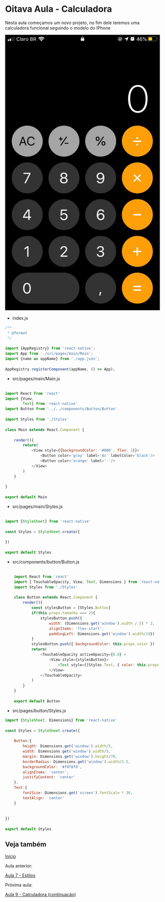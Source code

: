 # Oitava Aula - Calculadora

Nesta aula começamos um novo projeto, no fim dele teremos uma calculadora funcional seguindo o modelo do IPhone

![](https://github.com/AWLeiseR/ReactNative/blob/master/Aula%208/calculadora.jpeg)

* index.js

```Javascript
/**
 * @format
 */

import {AppRegistry} from 'react-native';
import App from './src/pages/main/Main';
import {name as appName} from './app.json';

AppRegistry.registerComponent(appName, () => App);

```

* src/pages/main/Main.js

```Javascript

import React from 'react'
import {View,
        Text} from 'react-native'
import Button from '../../components/Button/Button'

import Styles from './Styles'

class Main extends React.Component {

    render(){
        return(
            <View style={{backgroundColor: '#000', flex: 1}}>
                <Button color='gray' label='Ac' labelColor='black'/>
                <Button color='orange' label='-'/>
            </View>
        )
    }

}

export default Main

```

* src/pages/main/Styles.js

```Javascript

import {StyleSheet} from 'react-native'

const Styles = StyleSheet.create({

})

export default Styles

```


* src/components/button/Button.js

```Javascript

    import React from 'react'
    import { TouchableOpacity, View, Text, Dimensions } from 'react-native'
    import Styles from './Styles'

    class Button extends React.Component {
        render(){
            const stylesButton = [Styles.Button]
            if(this.props.tamanho === 2){
                stylesButton.push({ 
                    width: (Dimensions.get('window').width / 5) * 2,
                    alignItems: 'flex-start',
                    paddingLeft: Dimensions.get('window').width/19})
            }
            stylesButton.push({ backgroundColor: this.props.color })
            return(
                <TouchableOpacity activeOpacity={0.8} >
                    <View style={stylesButton}>
                        <Text style={[Styles.Text, { color: this.props.labelColor ? this.props.labelColor : '#fff'}]}>{ this.props.label }</Text>
                    </View>
                </TouchableOpacity>
            )
        }
    }

    export default Button 

```
* src/pages/button/Styles.js

```Javascript
import {StyleSheet, Dimensions} from 'react-native'

const Styles = StyleSheet.create({

    Button:{
        height: Dimensions.get('window').width/5,
        width: Dimensions.get('window').width/5,
        margin: Dimensions.get('window').height/70,
        borderRadius: Dimensions.get('window').width/2.5,
        backgroundColor: '#f0f0f0',
        alignItems: 'center',
        justifyContent: 'center'
    },
    Text:{
        fontSize: Dimensions.get('screen').fontScale * 30,
        textAlign: 'center'
    }


})

export default Styles
```

## Veja também

[Início](https://github.com/AWLeiseR/ReactNative)

Aula anterior: 

[Aula 7 - Estilos ](https://github.com/AWLeiseR/ReactNative/tree/master/Aula%207)

Próxima aula:

[Aula 9 - Calculadora (continuação) ](https://github.com/AWLeiseR/ReactNative/tree/master/Aula%209)